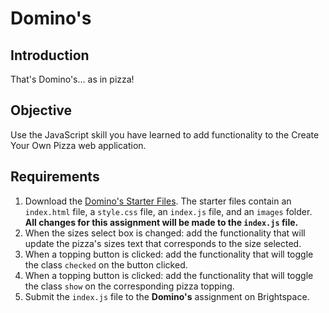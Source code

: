 # Domino's

## Introduction
That's Domino's... as in pizza!

## Objective
Use the JavaScript skill you have learned to add functionality to the Create Your Own Pizza web application.

## Requirements

1. Download the [Domino's Starter Files](https://github.com/MTM6230/dominos/archive/master.zip). The starter files contain an `index.html` file, a `style.css` file, an `index.js` file, and an `images` folder. **All changes for this assignment will be made to the `index.js` file.**
2. When the sizes select box is changed: add the functionality that will update the pizza's sizes text that corresponds to the size selected.
3. When a topping button is clicked: add the functionality that will toggle the class `checked` on the button clicked. 
4. When a topping button is clicked: add the functionality that will toggle the class `show` on the corresponding pizza topping.
5. Submit the `index.js` file to the **Domino's** assignment on Brightspace.
